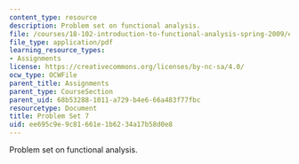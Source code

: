 ```yaml
---
content_type: resource
description: Problem set on functional analysis.
file: /courses/18-102-introduction-to-functional-analysis-spring-2009/ee695c9e9c81661e1b6234a17b58d0e8_MIT18_102s09_pset07.pdf
file_type: application/pdf
learning_resource_types:
- Assignments
license: https://creativecommons.org/licenses/by-nc-sa/4.0/
ocw_type: OCWFile
parent_title: Assignments
parent_type: CourseSection
parent_uid: 68b53288-1011-a729-b4e6-66a483f77fbc
resourcetype: Document
title: Problem Set 7
uid: ee695c9e-9c81-661e-1b62-34a17b58d0e8
---
```

Problem set on functional analysis.